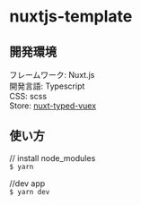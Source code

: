 # nuxtjs-template

## 開発環境
フレームワーク: Nuxt.js  
開発言語: Typescript  
CSS: scss  
Store: [nuxt-typed-vuex](https://typed-vuex.roe.dev/getting-started/getting-started-nuxt)

## 使い方
// install node_modules  
`$ yarn`

//dev app  
`$ yarn dev`
